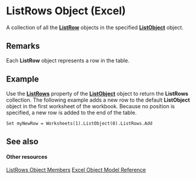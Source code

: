 
# ListRows Object (Excel)

A collection of all the  **[ListRow](ba3e4215-14b6-3dca-82d0-0951f9f2fc3e.md)** objects in the specified **[ListObject](46de6c4f-8ce0-0c7d-da59-6e52f5eab612.md)** object.


## Remarks

 Each **ListRow** object represents a row in the table.


## Example

Use the  **[ListRows](7b584f41-ffc0-abe4-e755-ef163bcbb2ed.md)** property of the **[ListObject](46de6c4f-8ce0-0c7d-da59-6e52f5eab612.md)** object to return the **ListRows** collection. The following example adds a new row to the default **ListObject** object in the first worksheet of the workbook. Because no position is specified, a new row is added to the end of the table.


```
Set myNewRow = Worksheets(1).ListObject(0).ListRows.Add
```


## See also


#### Other resources


[ListRows Object Members](6ade33bf-71e4-a7a4-ca34-9e3146c7dd80.md)
[Excel Object Model Reference](http://msdn.microsoft.com/library/11ea8598-8a20-92d5-f98b-0da04263bf2c%28Office.15%29.aspx)
